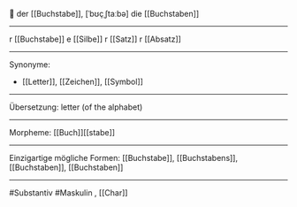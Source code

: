 🔵 der [[Buchstabe]], [ˈbʊçˌʃtaːbə]
die [[Buchstaben]]


---
r [[Buchstabe]]
e [[Silbe]]
r [[Satz]] 
r [[Absatz]] 

---
Synonyme:
- [[Letter]], [[Zeichen]], [[Symbol]]

---
Übersetzung: letter (of the alphabet)

---
Morpheme:
[[Buch]][[stabe]]

---
Einzigartige mögliche Formen: [[Buchstabe]], [[Buchstabens]], [[Buchstaben]], [[Buchstaben]]

---
#Substantiv #Maskulin
, [[Char]]